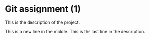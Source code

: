  # Git assignment (1)
 This is the description of the project.

 This is a new line in the middle.
 This is the last line in the description.
